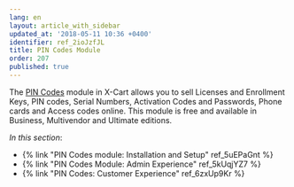 ```yaml
---
lang: en
layout: article_with_sidebar
updated_at: '2018-05-11 10:36 +0400'
identifier: ref_2ioJzfJL
title: PIN Codes Module
order: 207
published: true
---
```

The [PIN Codes](https://market.x-cart.com/addons/pin-codes.html "PIN Codes Module") module in X-Cart allows you to sell Licenses and Enrollment Keys, PIN codes, Serial Numbers, Activation Codes and Passwords, Phone cards and Access codes online. This module is free and available in Business, Multivendor and Ultimate editions.

_In this section_:
* {% link "PIN Codes module: Installation and Setup" ref_5uEPaGnt %}
* {% link "PIN Codes Module: Admin Experience" ref_5kUqjYZ7 %}
* {% link "PIN Codes: Customer Experience" ref_6zxUp9Kr %}
